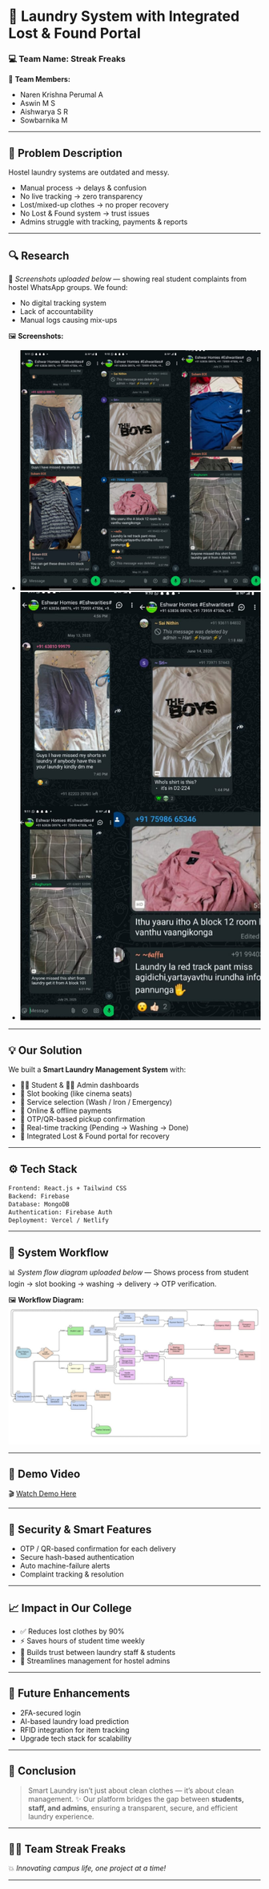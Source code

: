 # 🧺 Laundry System with Integrated Lost & Found Portal

### 💻 Team Name: **Streak Freaks**

👥 **Team Members:**

* Naren Krishna Perumal A
* Aswin M S
* Aishwarya S R
* Sowbarnika M

---

## 🧩 Problem Description

Hostel laundry systems are outdated and messy.

* Manual process → delays & confusion
* No live tracking → zero transparency
* Lost/mixed-up clothes → no proper recovery
* No Lost & Found system → trust issues
* Admins struggle with tracking, payments & reports

---

## 🔍 Research

📸 *Screenshots uploaded below* — showing real student complaints from hostel WhatsApp groups.
We found:

* No digital tracking system
* Lack of accountability
* Manual logs causing mix-ups

🖼️ **Screenshots:**

* ![Hostel Complaint Screenshot](research1.jpg)
* ![Hostel Complaint Screenshot](research2.jpg)

---

## 💡 Our Solution

We built a **Smart Laundry Management System** with:

* 🧑‍🎓 Student & 👨‍💼 Admin dashboards
* 📅 Slot booking (like cinema seats)
* 👕 Service selection (Wash / Iron / Emergency)
* 💸 Online & offline payments
* 🔐 OTP/QR-based pickup confirmation
* 🧭 Real-time tracking (Pending → Washing → Done)
* 🧳 Integrated Lost & Found portal for recovery

---

## ⚙️ Tech Stack

```
Frontend: React.js + Tailwind CSS  
Backend: Firebase  
Database: MongoDB  
Authentication: Firebase Auth  
Deployment: Vercel / Netlify
```

---

## 🧭 System Workflow

📊 *System flow diagram uploaded below* —
Shows process from student login → slot booking → washing → delivery → OTP verification.

🖼️ **Workflow Diagram:**
![System Workflow](workflow.jpg)

---

## 🎥 Demo Video

🎬 [Watch Demo Here](./assets/demo/laundry_demo.mp4)

---

## 🔐 Security & Smart Features

* OTP / QR-based confirmation for each delivery
* Secure hash-based authentication
* Auto machine-failure alerts
* Complaint tracking & resolution

---

## 📈 Impact in Our College

* ✅ Reduces lost clothes by 90%
* ⚡ Saves hours of student time weekly
* 🤝 Builds trust between laundry staff & students
* 💼 Streamlines management for hostel admins

---

## 🚀 Future Enhancements

* 2FA-secured login
* AI-based laundry load prediction
* RFID integration for item tracking
* Upgrade tech stack for scalability

---

## 🏁 Conclusion

> Smart Laundry isn’t just about clean clothes — it’s about clean management. ✨
> Our platform bridges the gap between **students, staff, and admins**, ensuring a transparent, secure, and efficient laundry experience.

---

## 👨‍💻 Team Streak Freaks

💥 *Innovating campus life, one project at a time!*

---
